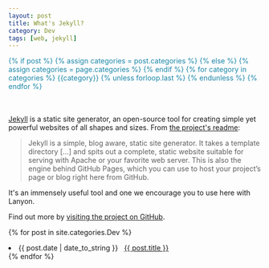 ```yaml
---
layout: post
title: What's Jekyll?
category: Dev
tags: [web, jekyll]
---
```

<div style="color:#1A86A8;" class="post-categories">
  {% if post %}
    {% assign categories = post.categories %}
  {% else %}
    {% assign categories = page.categories %}
  {% endif %}
  {% for category in categories %}
  {{category}}
  {% unless forloop.last %}&nbsp;{% endunless %}
  {% endfor %}
</div>

<br><br>
[Jekyll](http://jekyllrb.com) is a static site generator, an open-source tool for creating simple yet powerful websites of all shapes and sizes. From [the project's readme](https://github.com/mojombo/jekyll/blob/master/README.markdown):

  > Jekyll is a simple, blog aware, static site generator. It takes a template directory [...] and spits out a complete, static website suitable for serving with Apache or your favorite web server. This is also the engine behind GitHub Pages, which you can use to host your project’s page or blog right here from GitHub.

It's an immensely useful tool and one we encourage you to use here with Lanyon.

Find out more by [visiting the project on GitHub](https://github.com/mojombo/jekyll).

{% for post in site.categories.Dev %}
 <li><span>{{ post.date | date_to_string }}</span> &nbsp; <a href="{{ post.url }}">{{ post.title }}</a></li>
{% endfor %}
